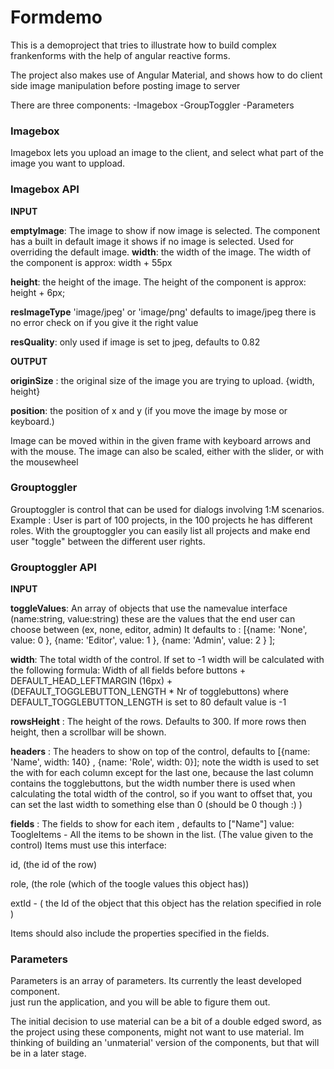 # Formdemo

This is a demoproject that tries to illustrate how to build complex frankenforms with the 
help of angular reactive forms. 


The project also makes use of Angular Material, and shows how to do client side 
image manipulation before posting image to server


There are three components: 
-Imagebox
-GroupToggler
-Parameters

### Imagebox 
Imagebox lets you upload an image to the client, and select what part of the image you want to uppload. 


### Imagebox API

**INPUT**

**emptyImage**: The image to show if now image is selected. The component has a built in default image it shows if no image is selected. Used for overriding the default image. 
**width**: the width of the image. The width of the component is approx: width + 55px

**height**: the height of the image. The height of the component is approx: height + 6px; 

**resImageType** 'image/jpeg' or 'image/png' defaults to image/jpeg 
there is no error check on if you give it the right value

**resQuality**: only used if image is set to jpeg, defaults to 0.82


**OUTPUT** 

**originSize** : the original size of the image you are trying to upload. 
{width, height}

**position**: the position of x and y (if you move the image by mose or keyboard.)

Image can be moved within in the given frame with keyboard arrows and with the mouse. 
The image can also be scaled, either with the slider, or with 
the mousewheel


### Grouptoggler
Grouptoggler is control that can be used for dialogs involving 1:M scenarios. 
Example : User is part of 100 projects, in the 100 projects he has different roles. 
With the grouptoggler you can easily list all projects and make end user "toggle" between the
different user rights. 

### Grouptoggler API

**INPUT** 

**toggleValues**: An array of objects that use the namevalue interface (name:string, value:string) 
these are the values that the end user can choose between (ex, none, editor, admin) 
It defaults to : 
[{name: 'None', value: 0 }, {name: 'Editor', value: 1 }, {name: 'Admin', value: 2 } ];


**width**: The total width of the control. If set to -1 width will be calculated with the following formula: 
Width of all fields before buttons + DEFAULT_HEAD_LEFTMARGIN (16px) + (DEFAULT_TOGGLEBUTTON_LENGTH * Nr of togglebuttons) 
where  DEFAULT_TOGGLEBUTTON_LENGTH is set to 80 
default value is -1

**rowsHeight** : The height of the rows. Defaults to 300. If more rows then height, then a scrollbar will be shown. 

**headers** : The headers to show on top of the control, defaults to
[{name: 'Name', width: 140} , {name: 'Role', width: 0}];
note the width is used to set the with for each column except for the last one, 
because the last column contains the togglebuttons, 
but the width number there is used when calculating the total width of the control, so if you want to offset that, 
you can set the last width to something else than 0 (should be 0 though :) ) 

**fields** : The fields to show for each item , defaults to ["Name"]
value: ToogleItems - All the items to be shown in the list. (The value given to the control)
Items must use this interface: 

id,  (the id of the row) 

role,  (the role (which of the toogle values this object has)) 

extId - ( the Id of the object that this object has the relation specified in role )


Items should also include the properties specified in the fields. 



### Parameters 
Parameters is an array of parameters. Its currently the least developed component.  
just run the application, and you will be able to figure them out. 


The initial decision to use material can be a bit of a double edged sword, as the project using these components, might not want to use material. Im thinking of building an 'unmaterial' version of the components, but that will be in a later stage. 
